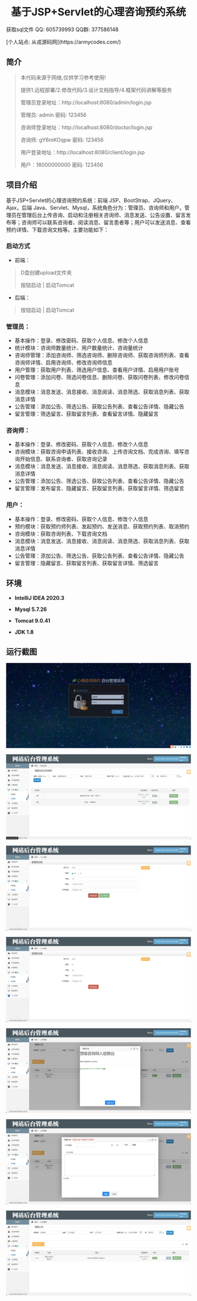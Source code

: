 <p><h1 align="center">基于JSP+Servlet的心理咨询预约系统</h1></p>

<p> 获取sql文件 QQ: 605739993 QQ群: 377586148 </p>
<p> [个人站点: 从戎源码网](https://armycodes.com/)</p>

## 简介

> 本代码来源于网络,仅供学习参考使用!
>
> 提供1.远程部署/2.修改代码/3.设计文档指导/4.框架代码讲解等服务
>
> 管理员登录地址：http://localhost:8080/admin/login.jsp
>
> 管理员: admin 密码: 123456
>
> 咨询师登录地址：http://localhost:8080/doctor/login.jsp
>
> 咨询师: gY6mKOqpw 密码: 123456
>
> 用户登录地址：http://localhost:8080/client/login.jsp
>
> 用户：18000000000 密码: 123456

## 项目介绍

基于JSP+Servlet的心理咨询预约系统：前端 JSP、BootStrap、JQuery、Ajax，后端 Java、Servlet、Mysql，系统角色分为：管理员、咨询师和用户，管理员在管理后台上传咨询、启动和注册相关咨询师、消息发送、公告设置、留言发布等；咨询师可以联系咨询者、阅读消息、留言患者等；用户可以发送消息、查看预约详情、下载咨询文档等。主要功能如下：

### 启动方式

- 前端：
> D盘创建upload文件夹
> 
> 按钮启动 | 启动Tomcat

- 后端：
> 按钮启动 | 启动Tomcat

### 管理员：

- 基本操作：登录、修改密码、获取个人信息、修改个人信息
- 统计模块：咨询师数量统计、用户数量统计、咨询量统计
- 咨询师管理：添加咨询师、筛选咨询师、删除咨询师、获取咨询师列表、查看咨询师详情、启用咨询师、修改咨询师信息
- 用户管理：获取用户列表、筛选用户信息、查看用户详情、启用用户账号
- 问卷管理：添加问卷、筛选问卷信息、删除问卷、获取问卷列表、修改问卷信息
- 消息模块：消息发送、消息接收、消息阅读、消息筛选、获取消息列表、获取消息详情
- 公告管理：添加公告、筛选公告、获取公告列表、查看公告详情、隐藏公告
- 留言管理：筛选留言、获取留言列表、查看留言详情、隐藏留言

### 咨询师：

- 基本操作：登录、修改密码、获取个人信息、修改个人信息
- 咨询模块：获取咨询申请列表、接收咨询、上传咨询文档、完成咨询、填写咨询开始信息、联系咨询者、获取咨询记录
- 消息模块：消息发送、消息接收、消息阅读、消息筛选、获取消息列表、获取消息详情
- 公告管理：添加公告、筛选公告、获取公告列表、查看公告详情、隐藏公告
- 留言管理：发布留言、隐藏留言、获取留言列表、获取留言详情、筛选留言

### 用户：

- 基本操作：登录、修改密码、获取个人信息、修改个人信息
- 预约模块：获取预约师列表、发起预约、发送消息、获取预约列表、取消预约
- 咨询模块：获取咨询列表、下载咨询文档
- 消息模块：消息发送、消息接收、消息阅读、消息筛选、获取消息列表、获取消息详情
- 公告管理：添加公告、筛选公告、获取公告列表、查看公告详情、隐藏公告
- 留言管理：隐藏留言、获取留言列表、获取留言详情、筛选留言

## 环境

- <b>IntelliJ IDEA 2020.3</b>

- <b>Mysql 5.7.26</b>

- <b>Tomcat 9.0.41</b>

- <b>JDK 1.8</b>


## 运行截图
![](screenshot/1.png)

![](screenshot/2.png)

![](screenshot/3.png)

![](screenshot/4.png)

![](screenshot/5.png)

![](screenshot/6.png)

![](screenshot/7.png)
